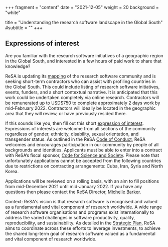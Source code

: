 +++
fragment = "content"
date = "2021-12-05"
weight = 20
background = "white"

title = "Understanding the research software landscape in the Global South"
#subtitle = ""
+++

## Expressions of interest

Are you familiar with the research software initiatives of a geographic region in the Global South, and interested in a few hours of paid work to share that knowledge?

ReSA is updating its [mapping](https://zenodo.org/record/3699950) of the research software community and is seeking short-term contractors who can assist with profiling countries in the Global South. This could include listing of research software initiatives, events, funders, and a short contextual narrative. It is anticipated that this work could be undertaken completely via online research. Contractors will be remunerated up to USD$750 to complete approximately 2 days work by mid-February 2022. Contractors will ideally be located in the geographic area that they will review, or have previously resided there. 

If this sounds like you, then fill out this short [expression of interest](https://airtable.com/shrh1QhvV5REOfiIl). Expressions of interests are welcome from all sections of the community regardless of gender, ethnicity, disability, sexual orientation, and transgender status. As outlined in the ReSA [Code of Conduct](https://www.researchsoft.org/code-of-conduct/), ReSA welcomes and encourages participation in our community by people of all backgrounds and identities. Applicants must be able to enter into a contract with ReSA’s fiscal sponsor, [Code for Science and Society](https://codeforscience.org/). Please note that unfortunately applications cannot be accepted from the following countries due to restrictions on contracting arrangements: Cuba, Iran, Syria and North Korea.

Applications will be reviewed on a rolling basis, with an aim to fill positions from mid-December 2021 until mid-January 2022. If you have any questions then please contact the ReSA Director, [Michelle Barker](mailto:info@researchsoft.org).

Context: ReSA's vision is that research software is recognised and valued as a fundamental and vital component of research worldwide. A wide range of research software organisations and programs exist internationally to address the varied challenges in software productivity, quality, reproducibility, and sustainability. As detailed in the [Strategic Plan](https://www.researchsoft.org/documents/Strategic_Plan_2021-23.pdf), ReSA aims to coordinate across these efforts to leverage investments, to achieve the shared long-term goal of research software valued as a fundamental and vital component of research worldwide.

